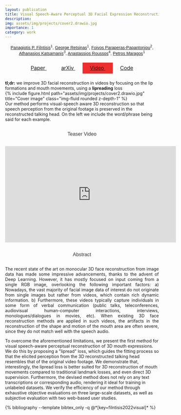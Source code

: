 ```yaml
---
layout: publication
title: Visual Speech-Aware Perceptual 3D Facial Expression Reconstruction from Videos
description: 
img: assets/img/projects/cover2.drawio.jpg
importance: 1
category: work
---
```

<style type="text/css">
  .post-title {
    text-align: center;
    font-family: "Google Sans", sans-serif;
    color: #363636;
    font-size: 2rem;
    font-weight: 400;
    line-height: 1.125;
  }
  .publication-authors
  {
    margin-top: 15px;
    text-align: center;
    font-family: "Google Sans", sans-serif;
  }
  h3 {
    font-family: "Google Sans", sans-serif;
    color: #363636;
    font-weight: 400;
    line-height: 1.125;
    text-align: center;
    margin-top: 30px;
    margin-bottom: 30px;
  }
  .btn {
    /*color: white;*/
    padding: .5rem 1.5rem;
    text-transform: none;
    font-size: 17px;
  }
  .btn span {
    /*color:white;*/
  }

  .btn:hover {
    text-decoration: underline;
  }

  .btn.btn-youtube {
    /*background: #FF3636 !important;*/
  }

  .publication-icons {
    margin-top: 30px;
    margin-bottom: 30px;
  }

  .abstract {
    text-align: justify;
  }

</style>

<div class="publication-authors">
  <span class="author-block">
    <a href="https://filby89.github.io">Panagiotis P. Filntisis</a><sup>1</sup>,</span>
  <span class="author-block">
    <a href="https://georgeretsi.github.io">George Retsinas</a><sup>1</sup>,</span>
  <span class="author-block">
    <a href="https://scholar.google.com/citations?user=PngS31QAAAAJ">Foivos Paraperas-Papantoniou</a><sup>2</sup>,
  </span>
  <span class="author-block">
    <a href="https://www.ilsp.gr/en/members/katsamanis-athanasios-nassos/">Athanasios Katsamanis</a><sup>3</sup>,
  </span>
  <span class="author-block">
    <a href="https://users.ics.forth.gr/~troussos/">Anastassios Roussos</a><sup>4</sup>,
  </span>
  <span class="author-block">
    <a href="https://robotics.ntua.gr/members/maragos/">Petros Maragos</a><sup>1</sup>
  </span>
</div>

<div class="row publication-icons">
  <div class="col-sm" align=center>
        <!-- PDF Link. -->
        <!-- Video Link. -->
        <a class="btn btn-dark btn-rounded" href="https://arxiv.org/pdf/2207.11094" role="button">
          <i class="fa fa-file-pdf"></i>
          Paper
        </a>
        <a class="btn btn-dark" href="https://arxiv.org/abs/2207.11094" role="button">
          <i class="ai ai-arxiv"></i>
          arXiv
        </a>
        <!-- Video Link. -->
        <a class="btn btn-dark btn-youtube" style="background-color: #ed302f; !important" href="https://youtu.be/P1kqrxWNizI" role="button">
          <i class="fab fa-youtube"></i>
          Video
        </a>
        <!-- Code Link. -->
        <!-- Github -->
        <a class="btn btn-dark" href="https://github.com/filby89/spectre" role="button">
          <i class="fab fa-github"></i>
          Code
        </a>
  </div>
</div>

<div class="alert alert-info">
<b>tl;dr:</b> we improve 3D facial reconstruction in videos by focusing on the lip formations and mouth movements, using a <b>lipreading</b> loss
</div>

<div class="row">
    <div class="col-sm">
        {% include figure.html path="assets/img/projects/cover2.drawio.jpg" title="Cover image" class="img-fluid rounded z-depth-1" %}
    </div>
</div>
<div class="caption">
    Our method performs visual-speech aware 3D reconstruction so that speech perception from the original footage is preserved in the reconstructed talking head. On the left we include the word/phrase being said for each example.
</div>


<div class="row">
  <div class="col-sm">
    <h3>Teaser Video</h3>
  </div>
</div>

<div class="row justify-content-sm-center" align="center">
    <div class="col-sm">
<iframe width="560" height="315" src="https://www.youtube.com/embed/P1kqrxWNizI" title="YouTube video player" frameborder="0" allow="accelerometer; autoplay; clipboard-write; encrypted-media; gyroscope; picture-in-picture" allowfullscreen></iframe>
    </div>
</div>




<div class="row">
  <div class="col-sm">
    <h3>Abstract</h3>
  </div>
</div>

<p class="abstract">
The recent state of the art on monocular 3D face reconstruction from image data has made some impressive advancements, thanks to the advent of Deep Learning. However, it has mostly focused on input coming from a single RGB image, overlooking the following important factors: 
a) Nowadays, the vast majority of facial image data of interest do not originate from single images but rather from videos, which contain rich dynamic information. b) Furthermore, these videos typically capture individuals in some form of verbal communication (public talks, teleconferences, audiovisual human-computer interactions, interviews, monologues/dialogues in movies, etc). 
When existing 3D face reconstruction methods are applied in such videos, the artifacts in the reconstruction of the shape and motion of the mouth area are often severe, since they do not match well with the speech audio. 

To overcome the aforementioned limitations, we present the first method for visual speech-aware perceptual reconstruction of 3D mouth expressions. We do this by proposing a "lipread" loss, which guides the fitting process so that the elicited perception from the 3D reconstructed talking head resembles that of the original video footage. We demonstrate that, interestingly, the lipread loss is better suited for 3D reconstruction of mouth movements compared to traditional landmark losses, and even direct 3D supervision.  Furthermore, the devised method does not rely on any text transcriptions or corresponding audio, rendering it ideal for training in unlabeled datasets. We verify the efficiency of our method through exhaustive objective evaluations on three large-scale datasets, as well as subjective evaluation with two web-based user studies.
</p>


<!-- <h3> Bibtex </h3> -->

<div class="publications">
{% bibliography --template bibtex_only -q @*[key=filntisis2022visual]* %}
</div>